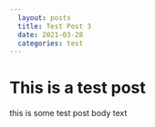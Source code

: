 ```yaml
---
  layout: posts
  title: Test Post 3
  date: 2021-03-28
  categories: test
---
```


# This is a test post

this is some test post body text 